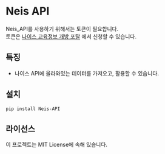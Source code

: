 # Neis API

Neis_API를 사용하기 위해서는 토큰이 필요합니다.<br/>
토큰은 [나이스 교육정보 개방 포탈](https://open.neis.go.kr/portal/mainPage.do) 에서 신청할 수 있습니다.

## 특징

- 나이스 API에 올라와있는 데이터를 가져오고, 활용할 수 있습니다.

## 설치

```shell
pip install Neis-API
```

## 라이선스

이 프로젝트는 MIT License에 속해 있습니다.
